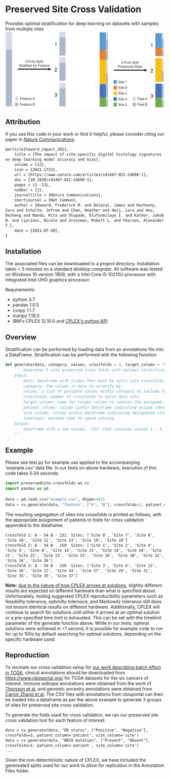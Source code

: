# Preserved Site Cross Validation
Provides optimal stratification for deep learning on datasets with samples from multiple sites
<br>
<img src="https://github.com/fmhoward/PreservedSiteCV/blob/main/PreservedSitesCV.png?raw=true" width="600">

## Attribution
If you use this code in your work or find it helpful, please consider citing our paper in <a href='https://www.nature.com/articles/s41467-021-24698-1'>Nature Communications</a>.
```
@article{howard_impact_2021,
	title = {The impact of site-specific digital histology signatures on deep learning model accuracy and bias},
	volume = {12},
	issn = {2041-1723},
	url = {https://www.nature.com/articles/s41467-021-24698-1},
	doi = {10.1038/s41467-021-24698-1},
	pages = {1--13},
	number = {1},
	journaltitle = {Nature Communications},
	shortjournal = {Nat Commun},
	author = {Howard, Frederick M. and Dolezal, James and Kochanny, Sara and Schulte, Jefree and Chen, Heather and Heij, Lara and Huo, Dezheng and Nanda, Rita and Olopade, Olufunmilayo I. and Kather, Jakob N. and Cipriani, Nicole and Grossman, Robert L. and Pearson, Alexander T.},
	date = {2021-07-20},
}
```

## Installation
The associated files can be downloaded to a project directory. Installation takes < 5 minutes on a standard desktop computer. All software was tested on Windows 10 version 1909, with a Intel Core i5-10210U processor with integrated Intel UHD graphics processor.

Requirements:
* python 3.7
* pandas 1.0.5
* cvxpy 1.1.7
* numpy 1.19.0
* IBM's CPLEX 12.10.0 and <a href='https://www.ibm.com/support/knowledgecenter/en/SSSA5P_12.8.0/ilog.odms.cplex.help/CPLEX/GettingStarted/topics/set_up/Python_setup.html'>CPLEX's python API</a>

## Overview
Stratification can be performed by loading data from an annotations file into a DataFrame. Stratification can be performed with the following function:
```python
def generate(data, category, values, crossfolds = 3, target_column = 'CV3', patient_column = 'submitter_id', site_column = 'SITE', timelimit = 100):
    ''' Generates 3 site preserved cross folds with optimal stratification of category
    Input:
        data: dataframe with slides that must be split into crossfolds.
        category: the column in data to stratify by
        values: a list of possible values within category to include for stratification
        crossfolds: number of crossfolds to split data into
        target_column: name for target column to contain the assigned crossfolds for each patient in the output dataframe
        patient_column: column within dataframe indicating unique identifier for patient
        site_column: column within dataframe indicating designated site for a patient
        timelimit: maximum time to spend solving
    Output:
        dataframe with a new column, 'CV3' that contains values 1 - 3, indicating the assigned crossfold
    '''
```

## Example
Please see test.py for example use applied to the accompanying 'example.csv' data file.  In our tests on above hardware, execution of this code takes 0.34 seconds.
```python
import preservedsite.crossfolds as cv
import pandas as pd

data = pd.read_csv("example.csv", dtype=str)
data = cv.generate(data, "feature", ["A", "B"], crossfolds=3, patient_column='patient', site_column='site')
```

The resulting segregation of sites into crossfolds is printed as follows, with the appropriate assignment of patients to folds for cross validation appended to the dataframe.
```
Crossfold 1: A - 54 B - 251  Sites: ['Site 0', 'Site 7', 'Site 9', 'Site 10', 'Site 11', 'Site 13', 'Site 19', 'Site 28']
Crossfold 2: A - 54 B - 250  Sites: ['Site 1', 'Site 2', 'Site 4', 'Site 5', 'Site 8', 'Site 14', 'Site 15', 'Site 18', 'Site 20', 'Site 21', 'Site 22', 'Site 23', 'Site 25', 'Site 26', 'Site 30', 'Site 32', 'Site 34', 'Site 36']
Crossfold 3: A - 54 B - 250  Sites: ['Site 3', 'Site 6', 'Site 12', 'Site 16', 'Site 17', 'Site 24', 'Site 27', 'Site 29', 'Site 31', 'Site 33', 'Site 35', 'Site 37']
```

<b>Note:</b> <a href="https://www.ibm.com/support/pages/note-reproducibility-cplex-runs">due to the nature of how CPLEX arrives at solutions</a>, slightly different results are expected on different hardware than what is specified above. Unfortunately, testing suggested CPLEX reproducibility parameters such as feasibility tolerance, optimilty tolernace, and Markowitz tolerance still does not ensure identical results on different hardware. Additionally, CPLEX will continue to search for solutions until either it arrives at an optimal solution or a pre-specified time limit is exhausted. This can be set with the timelimit parameter of the generate function above. While in our tests, optimal solutions were achieved in <1 second, it is possible for example code to run for up to 100s by default searching for optimal solutions, depending on the specific hardware used.

## Reproduction
To recreate our cross validation setup for <a href="https://www.nature.com/articles/s41467-021-24698-1">our work describing batch effect in TCGA</a>, clinical annotations should be downloaded from https://www.cbioportal.org/ for TCGA datasets for the six cancers of interest. Immune subtype annotations were obtained from the work of <a href="https://pubmed.ncbi.nlm.nih.gov/29628290/">Thorsson et al</a>, and genomic ancestry annotations were obtained from <a href="https://www.cell.com/cancer-cell/pdfExtended/S1535-6108(20)30211-7">Carrot-Zhang et al</a>. The CSV files with annotations from cbioportal can then be loaded into a dataframe as per the above example to generate 3 groups of sites for preserved site cross validation.

To generate the folds used for cross validation, we ran our preserved site cross validation tool for each feature of interest:
```
data = cv.generate(data, "ER status", ["Positive", "Negative"], crossfolds=3, patient_column='patient', site_column='site')
data = cv.generate(data, "BRCA mutation", ["Present", "Absent"], crossfolds=3, patient_column='patient', site_column='site')
...
```
Given the non-deterministic nature of CPLEX, we have included the genereated splits used for our work to allow for replication in the Annotation Files folder.
